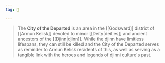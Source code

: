 ```yaml
---
tag: 🕍

---
```

> The **City of the Departed** is an area in the [[Godsward]] district of [[Armun Kelisk]] devoted to minor [[Deity|deities]] and ancient ancestors of the [[Djinn|djinn]]. While the djinn have limitless lifespans, they can still be killed and the City of the Departed serves as reminder to Armun Kelisk residents of this, as well as serving as a tangible link with the heroes and legends of djinni culture's past.








